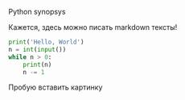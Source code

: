 Python synopsys

Кажется, здесь можно писать markdown тексты!

```py
print('Hello, World')
n = int(input())
while n > 0:
    print(n)
    n -= 1
```
Пробую вставить картинку
